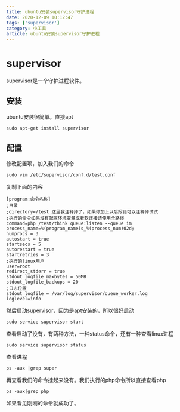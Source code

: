 ```yaml
---
title: ubuntu安装supervisor守护进程
date: 2020-12-09 10:12:47
tags: ['supervisor']
category: 小工具
article: ubuntu安装supervisor守护进程
---
```


# supervisor

supervisor是一个守护进程软件。

## 安装

ubuntu安装很简单。直接apt

```
sudo apt-get install supervisor
```

## 配置

修改配置项，加入我们的命令

```
sudo vim /etc/supervisor/conf.d/test.conf
```

复制下面的内容

```
[program:命令名称]
;目录
;directory=/test 这里我注释掉了，如果你加上以后报错可以注释掉试试
;执行的命令如果没有配置环境变量或者软连接请使用全路径
command=php /test/think queue:listen --queue im
process_name=%(program_name)s_%(process_num)02d;
numprocs = 3
autostart = true
startsecs = 5
autorestart = true
startretries = 3
;执行的linux用户
user=root
redirect_stderr = true
stdout_logfile_maxbytes = 50MB
stdout_logfile_backups = 20
;日志位置
stdout_logfile = /var/log/supervisor/queue_worker.log
loglevel=info
```

然后启动supervisor，因为是apt安装的，所以很好启动

```
sudo service supervisor start
```

查看启动了没有，有两种方法，一种status命令，还有一种查看linux进程

```
sudo service supervisor status
```

查看进程

```
ps -aux |grep super
```

再查看我们的命令挂起来没有。我们执行的php命令所以直接查看php

```
ps -aux|grep php
```
如果看见刚刚的命令就成功了。

